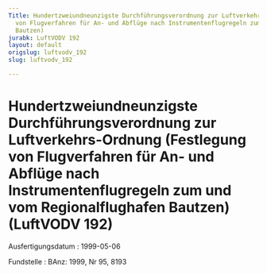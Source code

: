 ```yaml
---
Title: Hundertzweiundneunzigste Durchführungsverordnung zur Luftverkehrs-Ordnung (Festlegung
  von Flugverfahren für An- und Abflüge nach Instrumentenflugregeln zum und vom Regionalflughafen
  Bautzen)
jurabk: LuftVODV 192
layout: default
origslug: luftvodv_192
slug: luftvodv_192

---
```


# Hundertzweiundneunzigste Durchführungsverordnung zur Luftverkehrs-Ordnung (Festlegung von Flugverfahren für An- und Abflüge nach Instrumentenflugregeln zum und vom Regionalflughafen Bautzen) (LuftVODV 192)

Ausfertigungsdatum
:   1999-05-06

Fundstelle
:   BAnz: 1999, Nr 95, 8193

